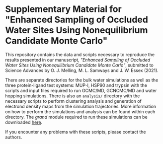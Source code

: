 # Supplementary Material for "Enhanced Sampling of Occluded Water Sites Using Nonequilibrium Candidate Monte Carlo"

This repository contains the data and scripts necessary to reproduce the results presented in our manuscript, _"Enhanced Sampling of Occluded Water Sites Using Nonequilibrium Candidate Monte Carlo"_, submitted to Science Advances by O. J. Melling, M. L. Samways and J. W. Essex (2021).

There are separate directories for the bulk water simulations as well as the three protein-ligand test systems: MUP-I, HSP90 and trypsin with the scripts and input files required to run GCMC/MD, GCNCMC/MD and water hopping simulations. There is also an ```analysis/``` directory with the necessary scripts to perform clustering analysis and generation of electrond density maps from the simulation trajectories. More information on how to perform the simulations and analysis can be found within each directory. The _grand_ module required to run these simulations can be downloaded [here](https:github.com/essex-lab/grand/').

If you encounter any problems with these scripts, please contact the authors.
